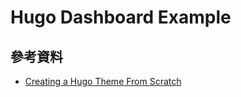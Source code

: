 # Hugo Dashboard Example


## 參考資料
* [Creating a Hugo Theme From Scratch](https://retrolog.io/blog/creating-a-hugo-theme-from-scratch/)
